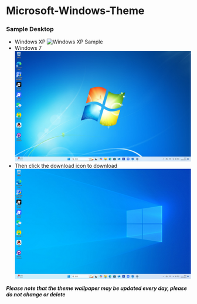 # Microsoft-Windows-Theme

### Sample Desktop
* Windows XP
![Windows XP Sample](https://github.com/AronMeta/Microsoft-Windows-Theme/blob/main/Sample%20Document/Windows%20XP%20Sample.png)
* Windows 7
![Windows 7 Sample](https://github.com/AronMeta/Microsoft-Windows-Theme/blob/main/Sample%20Document/Windows%207%20Sample.png)
* Then click the download icon to download
![Windows 10 Sample](https://github.com/AronMeta/Microsoft-Windows-Theme/blob/main/Sample%20Document/Windows%2010%20Sample.png)


***Please note that the theme wallpaper may be updated every day, please do not change or delete***